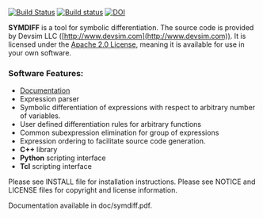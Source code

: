 
[![Build Status](https://app.travis-ci.com/devsim/symdiff.svg?branch=main)](https://app.travis-ci.com/devsim/symdiff)
[![Build status](https://ci.appveyor.com/api/projects/status/github/devsim/symdiff?branch=main&svg=true)](https://ci.appveyor.com/project/devsim/symdiff)
[![DOI](https://zenodo.org/badge/7290478.svg)](https://zenodo.org/badge/latestdoi/7290478)



**SYMDIFF** is a tool for symbolic differentiation.  The source code is provided by Devsim LLC ([http://www.devsim.com](http://www.devsim.com)).
It is licensed under the [Apache 2.0 License](http://www.apache.org/licenses/LICENSE-2.0.html), meaning it is available for use in your own software.

### Software Features:
* [Documentation](https://github.com/devsim/symdiff/blob/main/doc/symdiff.pdf?raw=true)
* Expression parser
* Symbolic differentiation of expressions with respect to arbitrary number of variables.
* User defined differentiation rules for arbitrary functions
* Common subexpression elimination for group of expressions
* Expression ordering to facilitate source code generation.
* **C++** library
* **Python** scripting interface
* **Tcl** scripting interface

Please see INSTALL file for installation instructions.  Please see 
NOTICE and LICENSE files for copyright and license information.

Documentation available in doc/symdiff.pdf.

